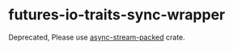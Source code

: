 # futures-io-traits-sync-wrapper

Deprecated, Please use [async-stream-packed](https://docs.rs/async-stream-packed) crate.
